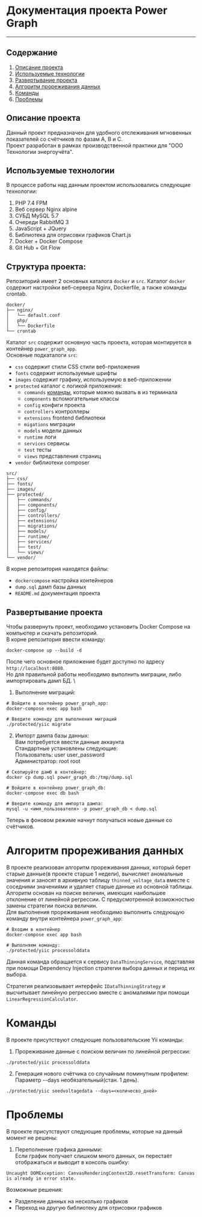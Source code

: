 # Документация проекта Power Graph

***

## Содержание

1. [Описание проекта](#описание-проекта)
2. [Используемые технологии](#используемые-технологии)
3. [Развертывание проекта](#развертывание-проекта)
4. [Алгоритм прореживания данных](#алгоритм-прореживания-данных)
5. [Команды](#команды)
6. [Проблемы](#проблемы)

## Описание проекта

Данный проект предназначен для удобного отслеживания мгновенных показателей со счётчиков по фазам A, B и C. \
Проект разработан в рамках производственной практики для "ООО Технологии энергоучёта".

## Используемые технологии

В процессе работы над данным проектом использовались следующие технологии:

1. PHP 7.4 FPM
2. Веб сервер Nginx alpine
3. СУБД MySQL 5.7
4. Очереди RabbitMQ 3
5. JavaScript + JQuery
6. Библиотека для отрисовки графиков Chart.js
7. Docker + Docker Compose
8. Git Hub + Git Flow

## Структура проекта:

Репозиторий имеет 2 основных каталога ```docker``` и ```src```.
Каталог ```docker``` содержит настройки веб-сервера Nginx, Dockerfile, а также команды crontab.

```
docker/
├── nginx/
│   └── default.conf
│   php/
│   └── Dockerfile
└── crontab
```

Каталог ```src``` содержит основную часть проекта, которая монтируется в контейнер ```power_graph_app```. \
Основные подкаталоги ```src```:

* ```css``` содержит стили CSS стили веб-приложения
* ```fonts``` содержит используемые шрифты
* ```images``` содержит графику, используемую в веб-приложении
* ```protected``` каталог с логикой приложения:
    * ```commands``` [команды](#команды), которые можно вызвать в из терминала
    * ```components``` вспомогательные классы
    * ```config``` конфиги проекта
    * ```controllers``` контроллеры
    * ```extensions``` frontend библиотеки
    * ```migations``` миграции
    * ```models``` модели данных
    * ```runtime``` логи
    * ```services``` сервисы
    * ```test``` тесты
    * ```views``` представления страниц
* ```vendor``` библиотеки composer

```
src/
├── css/
├── fonts/
├── images/
├── protected/
│   ├── commands/
│   ├── components/
│   ├── config/
│   ├── controllers/
│   ├── extensions/
│   ├── migrations/
│   ├── models/
│   ├── runtime/
│   ├── services/
│   ├── test/
│   └── views/
└── vendor/
```

В корне репозитория находятся файлы:

* ```dockercompose``` настройка контейнеров
* ```dump.sql``` дамп базы данных
* ```README.md``` документация проекта

## Развертывание проекта

Чтобы развернуть проект, необходимо установить Docker Compose на компьютер и скачать репозиторий. \
В корне репозитория ввести команду:

```
docker-compose up --build -d
```

После чего основное приложение будет доступно по адресу ```http://localhost:8080```. \
Но для правильной работы необходимо выполнить миграции, либо импортировать дамп БД. \

1) Выполнение миграций:

```
# Войдите в контейнер power_graph_app:
docker-compose exec app bash

# Введите команду для выполнения миграций
./protected/yiic migrate
```

2) Импорт дампа базы данных: \
   Вам потребуется ввести данные аккаунта \
   Стандартные установлены следующие:\
   Пользователь: user user_password \
   Администратор: root root

```
# Скопируйте дамб в контейнер:
docker cp dump.sql power_graph_db:/tmp/dump.sql

# Войдите в контейнер power_graph_db:
docker-compose exec db bash

# Введите команду для импорта дампа:
mysql -u <имя_пользователя> -p power_graph_db < dump.sql
```

Теперь в фоновом режиме начнут получаться новые данные со счётчиков.

# Алгоритм прореживания данных

В проекте реализован алгоритм прореживания данных, который берет старые данные(в проекте старше 1 недели), вычисляет
аномальные значения и заносят в архивную таблицу ```thinned_voltage_data``` вместе с соседними значениями и удаляет
старые данные из основной таблицы. \
Алгоритм основан на поиске величин, имеющих наибольшее отклонение от линейной регрессии. С предусмотренной возможностью
замены стратегии поиска величин. \
Для выполнения прореживания необходимо выполнить следующую команду внутри контейнера ```power_graph_app```:

```
# Входим в контейнер
docker-compose exec app bash

# Выполняем команду:
./protected/yiic processolddata
```

Данная команда обращается к сервису ```DataThinningService```, подставляя при помощи Dependency Injection стратегии
выбора данных и период их выбора.

Стратегия реализовывает интерфейс ```IDataThinningStrategy``` и высчитывает линейную регрессию вместе с аномалиями при помощи ```LinearRegressionCalculator```.

# Команды
В проекте присутствуют следующие пользовательские Yii команды:

1) Прореживание данные с поиском величин по линейной регрессии:
```
./protected/yiic processolddata
```
2) Генерация нового счётчика со случайным поминутным профилем:
Параметр --days необязательный(стан. 1 день).
```
./protected/yiic seedvoltagedata --days=<количесво_дней>
```

# Проблемы
В проекте присутствуют следующие проблемы, которые на данный момент не решены:
1. Переполнение графика данными: \
Если график получает слишком много данных, он перестаёт отображаться и выводит в консоль ошибку:
```
Uncaught DOMException: CanvasRenderingContext2D.resetTransform: Canvas is already in error state.
```
Возможные решения:
* Разделение данных на несколько графиков
* Переход на другую библиотеку для отрисовки графиков